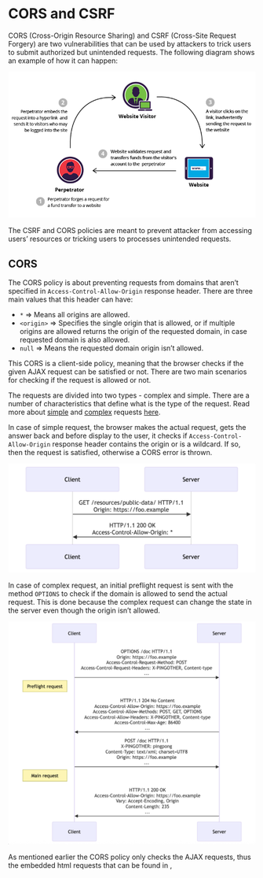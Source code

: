 # CORS and CSRF

CORS (Cross-Origin Resource Sharing) and CSRF (Cross-Site Request Forgery) are two vulnerabilities that can be used by attackers to trick users to submit authorized but unintended requests. The following diagram shows an example of how it can happen:
  

![CSRF Diagram](./img/csrf-diagram.png)

The CSRF and CORS policies are meant to prevent attacker from accessing users’ resources or tricking users to processes unintended requests. 

## CORS

The CORS policy is about preventing requests from domains that aren’t specified in `Access-Control-Allow-Origin`  response header. There are three main values that this header can have:

- `*`  ⇒ Means all origins are allowed.
- `<origin>`  ⇒ Specifies the single origin that is allowed, or if multiple origins are allowed returns the origin of the requested domain, in case requested domain is also allowed.
- `null`  ⇒ Means the requested domain origin isn’t allowed.

This CORS is a client-side policy, meaning that the browser checks if the given AJAX request can be satisfied or not. There are two main scenarios for checking if the request is allowed or not.

The requests are divided into two types - complex and simple. There are a number of characteristics that define what is the type of the request. Read more about [simple](https://developer.mozilla.org/en-US/docs/Web/HTTP/Guides/CORS#simple_requests) and [complex](https://developer.mozilla.org/en-US/docs/Web/HTTP/Guides/CORS#preflighted_requests) requests [here](https://developer.mozilla.org/en-US/docs/Web/HTTP/Guides/CORS). 

In case of simple request, the browser makes the actual request, gets the answer back and before display to the user, it checks if `Access-Control-Allow-Origin` response header contains the origin or is a wildcard. If so, then the request is satisfied, otherwise a CORS error is thrown.

![CORS Check Diagram](./img/cors-check-diagram.png)

In case of complex request, an initial preflight request is sent with the method `OPTIONS`  to check if the domain is allowed to send the actual request. This is done because the complex request can change the state in the server even though the origin isn’t allowed.

![CORS Check Diagram](./img/cors-check-diagram2.png)

As mentioned earlier the CORS policy only checks the AJAX requests, thus the embedded html requests that can be found in <link>, <script>, <src>, <img>, etc. are not being checked. This happens due to the embedded nature of the HTML. Nowadays it is almost impossible to imagine even static websites that don’t use any third-party scripts, styling, images or other assets (BootStrap, JQuery, Freepik, Fontawsome, Google Fonts, Youtube). That’s why the embedded requests are meant to be done to servers that don’t share the same domain or don’t server the website’s domain. Otherwise we would have to host all the required resources, which is not great, especially when we can make use of CDN. 

For example, this request will be satisfied due to its embedded nature:

```jsx
// index.html

<script>
    (async () => {
        const quote = await fetch('https://thequoteshub.com/api/random-quote').then(response => response.json())
        document.getElementById('dayQuote').innerText = quote.text
        document.getElementById('dayQuoteAuthor').innerText = quote.author
    })()
</script>
```

But this one will throw a CORS error

```jsx
// main.js

async function fetchQuote(){
	return fetch('https://thequoteshub.com/api/random-quote').then(response => response.json()))
}

document.addEventListener('DOMContentLoaded', async () => {
    const quote = await fetchQuote()
    console.log(quote)
})

```

## CSRF

The CSRF is designed to solve the problem of embedded html requests. Imagine attacker tricks user to open a website where there is a malicious code embedded into HTML file. The code will be executed without any problem, and unintended but authenticated request will be sent to server. 

The CSRF policy is a server-side prevention mechanism that doesn’t attackers to send malicious request even if the request is authenticated. (Note: If the website uses cookies to store authentication tokens, then the browser will implicitly include the token whenever a request is sent.)

This is being done by “injecting” an additional CSRF token into all pages that are returned by the server. Thus whenever a new request is sent to the server, not only the authentication token should be valid but also the CSRF token. The attacker doesn’t have a way to access CSRF token from the other webpage, therefore only with authentication token the requests will be rejected. 

As CSRF attackers can execute the request but can see the results, the CSRF policy spreads on requests that update the state (e.g POST, PATCH, PUT, etc.)

## Conclusion

Both CORS and CSRF policies are very important and used together to prevent unintended requests from being processed. The CORS handles client-side verification for AJAX requests, while the CSRF handles server-side verification for all non-GET requests.

